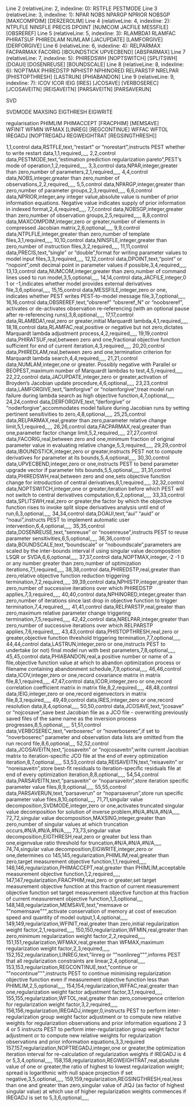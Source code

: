 
Line 2 (relativeLine: 2, indexline: 0): RSTFLE  PESTMODE
Line 3 (relativeLine: 3, indexline: 1): NPAR  NOBS  NPARGP  NPRIOR  NOBSGP [MAXCOMPDIM] [DERZEROLIM]
Line 4 (relativeLine: 4, indexline: 2): NTPLFLE  NINSFLE  PRECIS  DPOINT [NUMCOM JACFILE MESSFILE] [OBSREREF]
Line 5 (relativeLine: 5, indexline: 3): RLAMBDA1  RLAMFAC  PHIRATSUF  PHIREDLAM  NUMLAM [JACUPDATE] [LAMFORGIVE] [DERFORGIVE]
Line 6 (relativeLine: 6, indexline: 4): RELPARMAX  FACPARMAX  FACORIG [IBOUNDSTICK UPVECBEND] [ABSPARMAX]
Line 7 (relativeLine: 7, indexline: 5): PHIREDSWH [NOPTSWITCH] [SPLITSWH] [DOAUI] [DOSENREUSE] [BOUNDSCALE]
Line 8 (relativeLine: 8, indexline: 6): NOPTMAX PHIREDSTP NPHISTP NPHINORED RELPARSTP NRELPAR [PHISTOPTHRESH] [LASTRUN] [PHIABANDON]
Line 9 (relativeLine: 9, indexline: 7): ICOV ICOR IEIG [IRES] [JCOSAVE] [VERBOSEREC] [JCOSAVEITN] [REISAVEITN] [PARSAVEITN] [PARSAVERUN]





SVD

SVDMODE
MAXSING EIGTHRESH
EIGWRITE

 regularisation 
PHIMLIM  PHIMACCEPT [FRACPHIM] [MEMSAVE]  
WFINIT  WFMIN  WFMAX  [LINREG] [REGCONTINUE] 
WFFAC  WFTOL IREGADJ [NOPTREGADJ REGWEIGHTRAT [REGSINGTHRESH]] 


1,1,control data,RSTFLE,text,“restart” or “norestart”,instructs PEST whether to write restart data,1,1,required,,,,,
2,2,control data,PESTMODE,text,“estimation prediction regularization pareto”,PEST’s mode of operation,1,2,required,,,,,
3,3,control data,NPAR,integer,greater than zero,number of parameters,2,1,required,,,,,
4,4,control data,NOBS,integer,greater than zero,number of observations,2,2,required,,,,,
5,5,control data,NPARGP,integer,greater than zero,number of parameter groups,2,3,required,,,,,
6,6,control data,NPRIOR,integer,any integer value,absolute value is number of prior information equations. Negative value indicates supply of prior information in indexed format,2,4,required,,,,,
7,7,control data,NOBSGP,integer,greater than zero,number of observation groups,2,5,required,,,,,
8,8,control data,MAXCOMPDIM,integer,zero or greater,number of elements in compressed Jacobian matrix,2,6,optional,,,,,
9,9,control data,NTPLFLE,integer,greater than zero,number of template files,3,1,required,,,,,
10,10,control data,NINSFLE,integer,greater than zero,number of instruction files,3,2,required,,,,,
11,11,control data,PRECIS,text,“single” or “double”,format for writing parameter values to model input files,3,3,required,,,,,
12,12,control data,DPOINT,text,“point” or “nopoint”,omit decimal point in parameter values if possible,3,4,required,,,,,
13,13,control data,NUMCOM,integer,greater than zero,number of command lines used to run model,3,5,optional,,,,,
14,14,control data,JACFILE,integer,0  1 or -1,indicates whether model provides external derivatives file,3,6,optional,,,,,
15,15,control data,MESSFILE,integer,zero or one, indicates whether PEST writes PEST-to-model message file,3,7,optional,,,,,
16,16,control data,OBSREREF,text,“obsreref” “obsreref_N” or “noobsreref”, activates or de-activates observation re-referencing (with an optional pause after re-referencing runs),3,8,optional,,,,,
17,17,control data,RLAMBDA1,real,zero or greater,initial Marquardt lambda,4,1,required,,,,,
18,18,control data,RLAMFAC,real,positive or negative but not zero,dictates Marquardt lambda adjustment process,4,2,required,,,,,
19,19,control data,PHIRATSUF,real,between zero and one,fractional objective function sufficient for end of current iteration,4,3,required,,,,,
20,20,control data,PHIREDLAM,real,between zero and one,termination criterion for Marquardt lambda search,4,4,required,,,,,
21,21,control data,NUMLAM,integer,one or greater. Possibly negative with Parallel or BEOPEST,maximum number of Marquardt lambdas to test,4,5,required,,,,,
22,22,control data,JACUPDATE,integer,zero or greater,activation of Broyden’s Jacobian update procedure,4,6,optional,,,,,
23,23,control data,LAMFORGIVE,text,“lamforgive” or “nolamforgive”,treat model run failure during lambda search as high objective function,4,7,optional,,,,,
24,24,control data,DERFORGIVE,text,“derforgive” or “noderforgive”,accommodates model failure during Jacobian runs by setting pertinent sensitivities to zero,4,8,optional,,,,,
25,25,control data,RELPARMAX,real,greater than zero,parameter relative change limit,5,1,required,,,,,
26,26,control data,FACPARMAX,real,greater than one,parameter factor change limit,5,2,required,,,,,
27,27,control data,FACORIG,real,between zero and one,minimum fraction of original parameter value in evaluating relative change,5,3,required,,,,,
29,29,control data,IBOUNDSTICK,integer,zero or greater,instructs PEST not to compute derivatives for parameter at its bounds,5,4,optional,,,,,
30,30,control data,UPVECBEND,integer,zero or one,instructs PEST to bend parameter upgrade vector if parameter hits bounds,5,5,optional,,,,,
31,31,control data,PHIREDSWH,real,between zero and one,sets objective function change for introduction of central derivatives,6,1,required,,,,,
32,32,control data,NOPTSWITCH,integer,one or greater,iteration before which PEST will not switch to central derivatives computation,6,2,optional,,,,,
33,33,control data,SPLITSWH,real,zero or greater,the factor by which the objective function rises to invoke split slope derivatives analysis until end of run,6,3,optional,,,,,
34,34,control data,DOAUI,text,“aui” “auid” or “noaui”,instructs PEST to implement automatic user intervention,6,4,optional,,,,,
35,35,control data,DOSENREUSE,text,“senreuse” or “nosenreuse”,instructs PEST to reuse parameter sensitivities,6,5,optional,,,,,
36,36,control data,BOUNDSCALE,text,“boundscale” or “noboundscale”,parameters are scaled by the inter-bounds interval if using singular value decomposition  LSQR or SVDA,6,6,optional,,,,,
37,37,control data,NOPTMAX,integer,-2 -1 0 or any number greater than zero,number of optimization iterations,7,1,required,,,,,
38,38,control data,PHIREDSTP,real,greater than zero,relative objective function reduction triggering termination,7,2,required,,,,,
39,39,control data,NPHISTP,integer,greater than zero,number of successive iterations over which PHIREDSTP applies,7,3,required,,,,,
40,40,control data,NPHINORED,integer,greater than zero,number of iterations since last drop in objective function to trigger termination,7,4,required,,,,,
41,41,control data,RELPARSTP,real,greater than zero,maximum relative parameter change triggering termination,7,5,required,,,,,
42,42,control data,NRELPAR,integer,greater than zero,number of successive iterations over which RELPARSTP applies,7,6,required,,,,,
43,43,control data,PHISTOPTHRESH,real,zero or greater,objective function threshold triggering termination,7,7,optional,,,,,
44,44,control data,LASTRUN,integer,zero or one,instructs PEST to undertake (or not) final model run with best parameters,7,8,optional,,,,,
45,45,control data,PHIABANDON,real,a positive number or name of a file,objective function value at which to abandon optimization process or filename containing abandonment schedule,7,9,optional,,,,,
46,46,control data,ICOV,integer,zero or one,record covariance matrix in matrix file,8,1,required,,,,,
47,47,control data,ICOR,integer,zero or one,record correlation coefficient matrix in matrix file,8,2,required,,,,,
48,48,control data,IEIG,integer,zero or one,record eigenvectors in matrix file,8,3,required,,,,,
49,49,control data,IRES,integer,zero or one,record resolution data,8,4,optional,,,,,
50,50,control data,JCOSAVE,text,“jcosave” or “nojcosave”,save best Jacobian file as a JCO file - overwriting previously saved files of the same name as the inversion process progresses,8,5,optional,,,,,
51,51,control data,VERBOSEREC,text,“verboserec” or “noverboserec”,if set to “noverboserec” parameter and observation data lists are omitted from the run record file,8,6,optional,,,,
52,52,control data,JCOSAVEITN,text,“jcosaveitn” or “nojcosaveitn”,write current Jacobian matrix to iteration-specific JCO file at the end of every optimization iteration,8,7,optional,,,,,
53,53,control data,REISAVEITN,text,“reisaveitn” or “noreisaveitn”,store best-fit residuals to iteration-specific residuals file at end of every optimization iteration,8,8,optional,,,,,
54,54,control data,PARSAVEITN,text,“parsaveitn” or “noparsaveitn”,store iteration specific parameter value files,8,9,optional,,,,,
55,55,control data,PARSAVERUN,text,“parsaverun” or “noparsaverun”,store run specific parameter value files,8,10,optional,,,,,
71,71,singular value decomposition,SVDMODE,integer,zero or one,activates truncated singular value decomposition for solution of inverse problem,#N/A,#N/A,#N/A,,,,,
72,72,singular value decomposition,MAXSING,integer,greater than zero,number of singular values at which truncation occurs,#N/A,#N/A,#N/A,,,,,
73,73,singular value decomposition,EIGTHRESH,real,zero or greater but less than one,eigenvalue ratio threshold for truncation,#N/A,#N/A,#N/A,,,,,
74,74,singular value decomposition,EIGWRITE,integer,zero or one,determines co
145,145,regularization,PHIMLIM,real,greater than zero,target measurement objective function,1,1,required,,,,,
146,146,regularization,PHIMACCEPT,real,greater than PHIMLIM,acceptable measurement objective function,1,2,required,,,,,
147,147,regularization,FRACPHIM,real,zero or greater,set target measurement objective function at this fraction of current measurement objective function set target measurement objective function at this fraction of current measurement objective function,1,3,optional,,,,
148,148,regularization,MEMSAVE,text,"memsave or ""nomemsave""",activate conservation of memory at cost of execution speed and quantity of model output,1,4,optional,,,,,
149,149,regularization,WFINIT,real,greater than zero,initial regularization weight factor,2,1,required,,,,,
150,150,regularization,WFMIN,real,greater than zero,minimum regularization weight factor,2,2,required,,,,,
151,151,regularization,WFMAX,real,greater than WFMAX,maximum regularization weight factor,2,3,required,,,,,
152,152,regularization,LINREG,text,"linreg or ""nonlinreg""",informs PEST that all regularization constraints are linear,2,4,optional,,,,,
153,153,regularization,REGCONTINUE,text,"continue or ""nocontinue""",instructs PEST to continue minimising regularization objective function even if measurement objective function less than PHIMLIM,2,5,optional,,,,,
154,154,regularization,WFFAC,real,greater than one,regularization weight factor adjustment factor,3,1,required,,,,,
155,155,regularization,WFTOL,real,greater than zero,convergence criterion for regularization weight factor,3,2,required,,,,,
156,156,regularization,IREGADJ,integer,0,instructs PEST to perform inter-regularization group weight factor adjustment or to compute new relative weights for regularization observations and prior information equations 2 3  4 or 5 instructs PEST to perform inter-regularization group weight factor adjustment or to compute new relative weights for regularization observations and prior information equations,3,3,required
157,157,regularization,NOPTREGADJ,integer,one or greater,the optimization iteration interval for re-calculation of regularization weights if IREGADJ is 4 or 5,3,4,optional,,,,,
158,158,regularization,REGWEIGHTRAT,real,absolute value of one or greater,the ratio of highest to lowest regularization weight; spread is logarithmic with null space projection if set negative,3,5,optional,,,,,
159,159,regularization,REGSINGTHRESH,real,less than one and greater than zero,singular value of JtQJ (as factor of highest singular value) at which use of higher regularization weights commences if IREGADJ is set to 5,3,6,optional,,,,,


